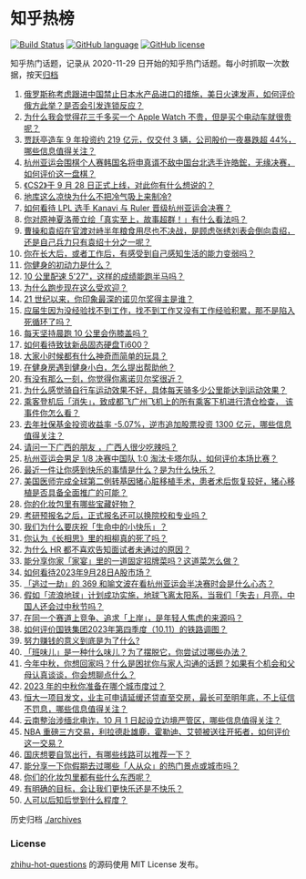 # 知乎热榜
[![Build Status](https://github.com/ToWeLong/zhihu-hot-questions/workflows/CI/badge.svg)](https://github.com/ToWeLong/zhihu-hot-questions/actions)
[![GitHub language](https://img.shields.io/badge/language-golang-orange.svg)](https://golang.org/)
[![GitHub license](https://img.shields.io/github/license/ToWeLong/zhihu-hot-questions)](https://github.com/ToWeLong/zhihu-hot-questions/blob/main/LICENSE)

知乎热门话题，记录从 2020-11-29 日开始的知乎热门话题。每小时抓取一次数据，按天[归档](./archives)

<!-- BEGIN -->

1. [俄罗斯称考虑跟进中国禁止日本水产品进口的措施，美日火速发声，如何评价俄方此举？是否会引发连锁反应？](https://www.zhihu.com/question/624033423)
1. [为什么我会觉得花三千多买一个 Apple Watch 不贵，但是买个电动车就很贵呢？](https://www.zhihu.com/question/618922342)
1. [贾跃亭造车 9 年投资约 219 亿元，仅交付 3 辆，公司股价一夜暴跌超 44%，哪些信息值得关注？](https://www.zhihu.com/question/624136106)
1. [杭州亚运会围棋个人赛韩国名将申真谞不敌中国台北选手许皓鋐，无缘决赛，如何评价这一盘棋？](https://www.zhihu.com/question/624150130)
1. [《CS2》于 9 月 28 日正式上线，对此你有什么想说的？](https://www.zhihu.com/question/624109985)
1. [地库这么凉快为什么不把冷气吸上来制冷?](https://www.zhihu.com/question/612815164)
1. [如何看待 LPL 选手 Kanavi 与 Ruler 晋级杭州亚运会决赛？](https://www.zhihu.com/question/624145780)
1. [你对原神夏洛蒂立绘「真实至上，故事超群！」有什么看法吗？](https://www.zhihu.com/question/623724017)
1. [曹操和袁绍在官渡对峙半年粮食用尽也不决战，是顾虑张绣刘表会倒向袁绍，还是自己兵力只有袁绍十分之一呢？](https://www.zhihu.com/question/624020302)
1. [你在长大后，或者工作后，有感受到自己感知生活的能力变弱吗？](https://www.zhihu.com/question/623695537)
1. [你健身的初动力是什么？](https://www.zhihu.com/question/623433410)
1. [10 公里配速 5'27"，这样的成绩能跑半马吗？](https://www.zhihu.com/question/623806615)
1. [为什么跑步现在这么受欢迎？](https://www.zhihu.com/question/623263159)
1. [21 世纪以来，你印象最深的诺贝尔奖得主是谁？](https://www.zhihu.com/question/622723400)
1. [应届生因为没经验找不到工作，找不到工作又没有工作经验积累，那不是陷入死循环了吗？](https://www.zhihu.com/question/623803856)
1. [每天坚持晨跑 10 公里会伤膝盖吗？](https://www.zhihu.com/question/623267091)
1. [如何看待致钛新品固态硬盘Ti600？](https://www.zhihu.com/question/623969000)
1. [大家小时候都有什么神奇而简单的玩具？](https://www.zhihu.com/question/623812009)
1. [在健身房遇到健身小白，怎么提出帮助他？](https://www.zhihu.com/question/623688571)
1. [有没有那么一刻，你觉得你离诺贝尔奖很近？](https://www.zhihu.com/question/622723273)
1. [为什么感觉骑自行车运动效果不好，具体每天骑多少公里能达到运动效果？](https://www.zhihu.com/question/622811326)
1. [乘客登机后「消失」，致成都飞广州飞机上的所有乘客下机进行清仓检查， 该事件你怎么看？](https://www.zhihu.com/question/623834483)
1. [去年社保基金投资收益率 -5.07%，逆市追加股票投资 1300 亿元，哪些信息值得关注？](https://www.zhihu.com/question/624144391)
1. [请问一下广西的朋友 ，广西人很少吃辣吗？](https://www.zhihu.com/question/564235984)
1. [杭州亚运会男足 1/8 决赛中国队 1:0 淘汰卡塔尔队，如何评价本场比赛？](https://www.zhihu.com/question/624061597)
1. [最近一件让你感到快乐的事情是什么？是为什么快乐？](https://www.zhihu.com/question/623691294)
1. [美国医师完成全球第二例转基因猪心脏移植手术，患者术后恢复较好，猪心移植是否具备全面推广的可能？](https://www.zhihu.com/question/623577216)
1. [你的化妆包里有哪些宝藏好物？](https://www.zhihu.com/question/567806081)
1. [考研预报名之后，正式报名还可以换院校和专业吗？](https://www.zhihu.com/question/622448967)
1. [我们为什么要庆祝「生命中的小快乐」？](https://www.zhihu.com/question/623695551)
1. [你认为《长相思》里的相柳真的死了吗？](https://www.zhihu.com/question/624018907)
1. [为什么 HR 都不喜欢告知面试者未通过的原因？](https://www.zhihu.com/question/622555984)
1. [能分享你家「家宴」里的一道固定招牌菜吗？这道菜怎么做？](https://www.zhihu.com/question/621492576)
1. [如何看待2023年9月28日A股市场？](https://www.zhihu.com/question/624083637)
1. [「逃过一劫」的 369 和喻文波在看杭州亚运会半决赛时会是什么心态？](https://www.zhihu.com/question/624143081)
1. [假如「流浪地球」计划成功实施，地球飞离太阳系，当我们「失去」月亮，中国人还会过中秋节吗？](https://www.zhihu.com/question/621815834)
1. [在同一个赛道上竞争、追求「上岸」，是年轻人焦虑的来源吗？](https://www.zhihu.com/question/623695522)
1. [如何评价国铁集团2023年第四季度（10.11）的铁路调图？](https://www.zhihu.com/question/622722169)
1. [努力赚钱的意义到底是为了什么?](https://www.zhihu.com/question/619560856)
1. [「班味儿」是一种什么味儿？为了摆脱它，你尝试过哪些办法？](https://www.zhihu.com/question/624051851)
1. [今年中秋，你想回家吗？什么是困扰你与家人沟通的话题？如果有个机会和父母认真谈谈，你会想聊点什么？](https://www.zhihu.com/question/621492032)
1. [2023 年的中秋你准备在哪个城市度过？](https://www.zhihu.com/question/617537952)
1. [恒大一项目发文，业主可申请延缓还贷直至交房，最长可至明年底，不上征信不罚息，哪些信息值得关注？](https://www.zhihu.com/question/624135100)
1. [云南整治涉缅北电诈，10 月 1 日起设立边境严管区，哪些信息值得关注？](https://www.zhihu.com/question/623992925)
1. [NBA 重磅三方交易，利拉德赴雄鹿，霍勒迪、艾顿被送往开拓者，如何评价这一交易？](https://www.zhihu.com/question/624114504)
1. [国庆想要自驾出行，有哪些线路可以推荐一下？](https://www.zhihu.com/question/620622200)
1. [能分享一下你假期去过哪些「人从众」的热门景点或城市吗？](https://www.zhihu.com/question/621725181)
1. [你们的化妆包里都有些什么东西呢？](https://www.zhihu.com/question/363266392)
1. [有明确的目标，会让我们更快乐还是不快乐？](https://www.zhihu.com/question/623695590)
1. [人可以后知后觉到什么程度？](https://www.zhihu.com/question/36760554)

<!-- END -->

历史归档 [./archives](./archives)


### License
[zhihu-hot-questions](https://github.com/towelong/zhihu-hot-questions) 的源码使用 MIT License 发布。